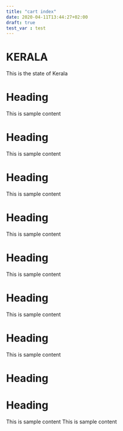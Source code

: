 ```yaml
---
title: "cart index"
date: 2020-04-11T13:44:27+02:00
draft: true
test_var : test
---
```


# KERALA 
This is the state of Kerala
# Heading
This is sample content
# Heading
This is sample content
# Heading
This is sample content
# Heading
This is sample content
# Heading
This is sample content
# Heading
This is sample content
# Heading
This is sample content
# Heading
# Heading

This is sample content
This is sample content